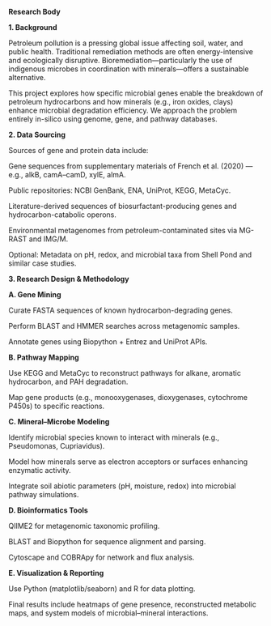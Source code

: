 **Research Body**

**1. Background**

Petroleum pollution is a pressing global issue affecting soil, water, and public health. Traditional remediation methods are often energy-intensive and ecologically disruptive. Bioremediation—particularly the use of indigenous microbes in coordination with minerals—offers a sustainable alternative.

This project explores how specific microbial genes enable the breakdown of petroleum hydrocarbons and how minerals (e.g., iron oxides, clays) enhance microbial degradation efficiency. We approach the problem entirely in-silico using genome, gene, and pathway databases.

**2. Data Sourcing**

Sources of gene and protein data include:

Gene sequences from supplementary materials of French et al. (2020) — e.g., alkB, camA–camD, xylE, almA.

Public repositories: NCBI GenBank, ENA, UniProt, KEGG, MetaCyc.

Literature-derived sequences of biosurfactant-producing genes and hydrocarbon-catabolic operons.

Environmental metagenomes from petroleum-contaminated sites via MG-RAST and IMG/M.

Optional: Metadata on pH, redox, and microbial taxa from Shell Pond and similar case studies.

**3. Research Design & Methodology**

**A. Gene Mining**

Curate FASTA sequences of known hydrocarbon-degrading genes.

Perform BLAST and HMMER searches across metagenomic samples.

Annotate genes using Biopython + Entrez and UniProt APIs.

**B. Pathway Mapping**

Use KEGG and MetaCyc to reconstruct pathways for alkane, aromatic hydrocarbon, and PAH degradation.

Map gene products (e.g., monooxygenases, dioxygenases, cytochrome P450s) to specific reactions.

**C. Mineral–Microbe Modeling**

Identify microbial species known to interact with minerals (e.g., Pseudomonas, Cupriavidus).

Model how minerals serve as electron acceptors or surfaces enhancing enzymatic activity.

Integrate soil abiotic parameters (pH, moisture, redox) into microbial pathway simulations.

**D. Bioinformatics Tools**

QIIME2 for metagenomic taxonomic profiling.

BLAST and Biopython for sequence alignment and parsing.

Cytoscape and COBRApy for network and flux analysis.

**E. Visualization & Reporting**

Use Python (matplotlib/seaborn) and R for data plotting.

Final results include heatmaps of gene presence, reconstructed metabolic maps, and system models of microbial–mineral interactions.
